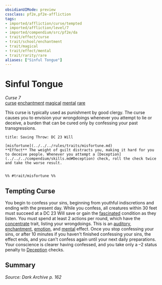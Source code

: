 ```yaml
---
obsidianUIMode: preview
cssclass: pf2e,pf2e-affliction
tags:
- imported/affliction/curse/tempted
- imported/affliction/level/7
- imported/compendium/src/pf2e/da
- trait/effect/curse
- trait/school/enchantment
- trait/magical
- trait/effect/mental
- trait/rarity/rare
aliases: ["Sinful Tongue"]
---
```

# Sinful Tongue
*Curse 7*  
[curse](curse.md)  [enchantment](enchantment.md)  [magical](magical.md)  [mental](mental.md)  [rare](rare.md)  

This curse is typically used as punishment by good clergy. The curse causes you to envision your wrongdoings whenever you attempt to lie or deceive, a burden that can be cured only by confessing your past transgressions.

```ad-inline-affliction
title: Saving Throw: DC 23 Will

[misfortune](../../../rules/traits/misfortune.md)  
**Effect** The weight of guilt distracts you, making it hard for you to deceive people. Whenever you attempt a [Deception](../../../compendium/skills.md#Deception) check, roll the check twice and take the worse result.


%% #trait/misfortune %%
```

## Tempting Curse

You begin to confess your sins, beginning from youthful indiscretions and ending with the present day. While you confess, all creatures within 30 feet must succeed at a DC 23 Will save or gain the [fascinated](conditions.md#Fascinated) condition as they listen. You must spend at least 2 actions per round, which have the [concentrate](concentrate.md) trait, listing your wrongdoings. This is an [auditory](auditory.md), [enchantment](enchantment.md), [emotion](emotion.md), and [mental](mental.md) effect. Once you stop confessing your sins, or after 10 minutes if you haven't finished confessing your sins, the effect ends, and you can't confess again until your next daily preparations. Your conscience is clearer having confessed, and you take only a –2 status penalty to [Deception](../../skills.md#Deception) checks.

## Summary

*Source: Dark Archive p. 162*
